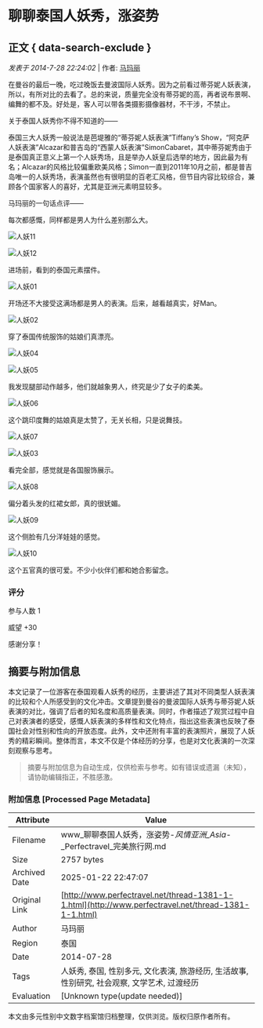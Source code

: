 # 聊聊泰国人妖秀，涨姿势

## 正文 { data-search-exclude }


_发表于 2014-7-28 22:24:02_ | 作者: [马玛丽](home.php?mod=space&uid=3521)

在曼谷的最后一晚，吃过晚饭去曼波国际人妖秀。因为之前看过蒂芬妮人妖表演，所以，有所对比的去看了。总的来说，质量完全没有蒂芬妮的高，再者说布景啊、编舞的都不及。好处是，客人可以带各类摄影摄像器材，不干涉，不禁止。

关于泰国人妖秀你不得不知道的——

泰国三大人妖秀一般说法是芭堤雅的“蒂芬妮人妖表演”Tiffany’s Show，“阿克萨人妖表演”Alcazar和普吉岛的“西蒙人妖表演”SimonCabaret，其中蒂芬妮秀由于是泰国真正意义上第一个人妖秀场，且是举办人妖皇后选举的地方，因此最为有名；Alcazar的风格比较偏重欧美风格；Simon一直到2011年10月之前，都是普吉岛唯一的人妖秀场，表演虽然也有很明显的百老汇风格，但节目内容比较综合，兼顾各个国家客人的喜好，尤其是亚洲元素明显较多。

马玛丽的一句话点评——

每次都感慨，同样都是男人为什么差别那么大。

![人妖11](data/attachment/forum/201407/28/222248xf4touft8t4of4bo.jpg)

![人妖12](data/attachment/forum/201407/28/222249dazx0d1axzgxzxz4.jpg)

进场前，看到的泰国元素摆件。

![人妖01](data/attachment/forum/201407/28/222236px9999qb6sbel2mq.jpg)

开场还不大接受这满场都是男人的表演。后来，越看越真实，好Man。

![人妖02](data/attachment/forum/201407/28/222237fb2ebe0wwzyezwyc.jpg)

穿了泰国传统服饰的姑娘们真漂亮。

![人妖04](data/attachment/forum/201407/28/222239qymko3sosfmmjk0c.jpg)

![人妖05](data/attachment/forum/201407/28/222241nszpn57ee7svk5qv.jpg)

我发现腿部动作越多，他们就越象男人，终究是少了女子的柔美。

![人妖06](data/attachment/forum/201407/28/222242njwtztm6rjf66mwr.jpg)

这个跳印度舞的姑娘真是太赞了，无关长相，只是说舞技。

![人妖07](data/attachment/forum/201407/28/222243niiti4gkzt4ktpt1.jpg)

![人妖03](data/attachment/forum/201407/28/222238xk6dhj9cyv6nfr3c.jpg)

看完全部，感觉就是各国服饰展示。

![人妖08](data/attachment/forum/201407/28/222244p1vf489zvht4t3cc.jpg)

偏分着头发的红裙女郎，真的很妩媚。

![人妖09](data/attachment/forum/201407/28/222245aqghs9benqcobbc6.jpg)

这个侧脸有几分洋娃娃的感觉。

![人妖10](data/attachment/forum/201407/28/222247xmst4tt141p40qt3.jpg)

这个五官真的很可爱。不少小伙伴们都和她合影留念。

### 评分

参与人数 1

威望 +30

感谢分享！
<!-- tcd_original_link http://www.perfectravel.net/thread-1381-1-1.html -->


## 摘要与附加信息

<!-- tcd_abstract -->
本文记录了一位游客在泰国观看人妖秀的经历，主要讲述了其对不同类型人妖表演的比较和个人所感受到的文化冲击。文章提到曼谷的曼波国际人妖秀与蒂芬妮人妖表演的对比，强调了后者的知名度和高质量表演。同时，作者描述了观赏过程中自己对表演者的感受，感慨人妖表演的多样性和文化特点，指出这些表演也反映了泰国社会对性别和性向的开放态度。此外，文中还附有丰富的表演照片，展现了人妖秀的精彩瞬间。整体而言，本文不仅是个体经历的分享，也是对文化表演的一次深刻观察与思考。
<!-- tcd_abstract_end -->

> 摘要与附加信息为自动生成，仅供检索与参考。如有错误或遗漏（未知），请协助编辑指正，不胜感激。

### 附加信息 [Processed Page Metadata]

| Attribute       | Value                                  |
|-----------------|----------------------------------------|
| Filename        | www_聊聊泰国人妖秀，涨姿势-_风情亚洲_Asia_-_Perfectravel_完美旅行网.md                             |
| Size            | 2757 bytes                           |
| Archived Date   | 2025-01-22 22:47:07                             |
| Original Link   | [http://www.perfectravel.net/thread-1381-1-1.html](http://www.perfectravel.net/thread-1381-1-1.html)                       |
| Author          | 马玛丽                               |
| Region          | 泰国                               |
| Date            | 2014-07-28                                 |
| Tags            | 人妖秀, 泰国, 性别多元, 文化表演, 旅游经历, 生活故事, 性别研究, 社会观察, 文学艺术, 过渡经历                                 |
| Evaluation            | [Unknown type(update needed)]                                 |
<!-- tcd_table_end -->

本文由多元性别中文数字档案馆归档整理，仅供浏览。版权归原作者所有。

